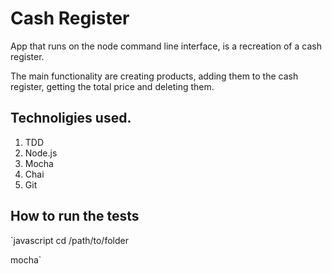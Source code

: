 # Cash Register

App that runs on the node command line interface, is a recreation of a cash register.

The main functionality are creating products, adding them to the cash register, getting the total price and deleting them.

## Technoligies used. 

1. TDD
1. Node.js
2. Mocha
3. Chai
4. Git

## How to run the tests

`javascript
cd /path/to/folder

mocha`
